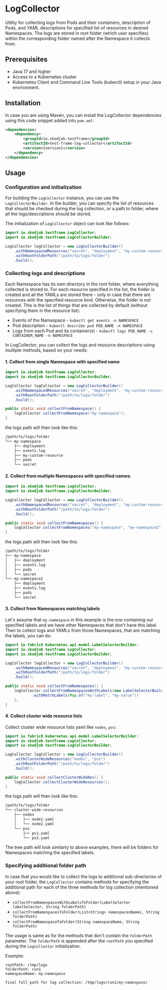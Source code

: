 # LogCollector

Utility for collecting logs from Pods and their containers, description of Pods, and YAML descriptions for specified
list of resources in desired Namespaces.
The logs are stored in root folder (which user specifies) within the corresponding folder named after the Namespace 
it collects from.

## Prerequisites

- Java 17 and higher
- Access to a Kubernetes cluster
- Kubernetes Client and Command Line Tools (kubectl) setup in your Java environment.

## Installation

In case you are using Maven, you can install the LogCollector dependencies using this code snippet added into `pom.xml`:

```xml
<dependencies>
    <dependency>
        <groupId>io.skodjob.testframe</groupId>
        <artifactId>test-frame-log-collector</artifactId>
        <version>{version}</version>
    </dependency>
</dependencies>
```

## Usage

### Configuration and initialization

For building the `LogCollector` instance, you can use the `LogCollectorBuilder`.
In the builder, you can specify the list of resources that should be checked during the log collection, or a path to
folder, where all the logs/descriptions should be stored.

The initialization of `LogCollector` object can look like follows:

```java
import io.skodjob.testframe.LogCollector;
import io.skodjob.testframe.LogCollectorBuilder;

LogCollector logCollector = new LogCollectorBuilder()
    .withNamespacedResources("secret", "deployment", "my-custom-resource")
    .withRootFolderPath("/path/to/logs/folder")
    .build();
```

### Collecting logs and descriptions

Each Namespace has its own directory in the root folder, where everything collected is stored to.
For each resource specified in the list, the folder is created and all the YAMLs are stored there - only in case that 
there are resources with the specified resource kind.
Otherwise, the folder is not created.
This is the list of things that are collected by default (without specifying them in the resource list):

- Events of the Namespace - `kubectl get events -n NAMESPACE`
- Pod description - `kubectl describe pod POD_NAME -n NAMESPACE`
- Logs from each Pod and its container(s) - `kubectl logs POD_NAME -c CONTAINER_NAME -n NAMESPACE`

In LogCollector, you can collect the logs and resource descriptions using multiple methods, based on your needs:

#### 1. Collect from single Namespace with specified name

```java
import io.skodjob.testframe.LogCollector;
import io.skodjob.testframe.LogCollectorBuilder;

LogCollector logCollector = new LogCollectorBuilder()
    .withNamespacedResources("secret", "deployment", "my-custom-resource")
    .withRootFolderPath("/path/to/logs/folder")
    .build();

public static void collectFromNamespace() {
    logCollector.collectFromNamespace("my-namespace");
}
```
the logs path will then look like this:
```bash
/path/to/logs/folder
└── my-namespace
    ├── deployment
    ├── events.log
    ├── my-custom-resource
    ├── pods
    └── secret
```

#### 2. Collect from multiple Namespaces with specified names:

```java
import io.skodjob.testframe.LogCollector;
import io.skodjob.testframe.LogCollectorBuilder;

LogCollector logCollector = new LogCollectorBuilder()
    .withNamespacedResources("secret", "deployment", "my-custom-resource")
    .withRootFolderPath("/path/to/logs/folder")
    .build();

public static void collectFromNamespaces() {
    logCollector.collectFromNamespaces("my-namespace", "my-namespace2");
}
```
the logs path will then look like this:
```bash
/path/to/logs/folder
├── my-namespace
│   ├── deployment
│   ├── events.log
│   ├── pods
│   └── secret
└── my-namespace2
    ├── deployment
    ├── events.log
    ├── pods
    └── secret

```
#### 3. Collect from Namespaces matching labels

Let's assume that `my-namespace` in this example is the one containing our specified labels and we have other Namespaces
that don't have this label.
Then to collect logs and YAMLs from those Namespaces, that are matching the labels, you can do:

```java
import io.fabric8.kubernetes.api.model.LabelSelectorBuilder;
import io.skodjob.testframe.LogCollector;
import io.skodjob.testframe.LogCollectorBuilder;

LogCollector logCollector = new LogCollectorBuilder()
    .withNamespacedResources("secret", "deployment", "my-custom-resource")
    .withRootFolderPath("/path/to/logs/folder")
    .build();

public static void collectFromNamespaces() {
    logCollector.collectFromNamespacesWithLabels(new LabelSelectorBuilder()
            .withMatchLabels(Map.of("my-label", "my-value"))
    );
}
```

#### 4. Collect cluster wide resource lists

Collect cluster wide resource lists yaml like `nodes`, `pvs`:

```java
import io.fabric8.kubernetes.api.model.LabelSelectorBuilder;
import io.skodjob.testframe.LogCollector;
import io.skodjob.testframe.LogCollectorBuilder;

LogCollector logCollector = new LogCollectorBuilder()
    .withClusterWideResources("nodes", "pvs")
    .withRootFolderPath("/path/to/logs/folder")
    .build();

public static void collectClusterWideRes() {
    logCollector.collectClusterWideResources();
}
```
the logs path will then look like this:
```bash
/path/to/logs/folder
└── cluster-wide-resources
    ├── nodes
    │   ├── node1.yaml
    │   └── node2.yaml
    └── pvs
        ├── pv1.yaml
        └── pv2.yaml
```
The tree path will look similarly to above examples, there will be folders for Namespaces matching the specified labels.

### Specifying additional folder path

In case that you would like to collect the logs to additional sub-directories of your root folder, the `LogCollector` contains
methods for specifying the additional path for each of the three methods for log collection (mentioned above):

- `collectFromNamespacesWithLabelsToFolder(LabelSelector labelSelector, String folderPath)`
- `collectFromNamespacesToFolder(List<String> namespacesNames, String folderPath)`
- `collectFromNamespaceToFolder(String namespaceName, String folderPath)`

The usage is same as for the methods that don't contain the `folderPath` parameter.
The `folderPath` is appended after the `rootPath` you specified during the `LogCollector` initialization.

Example:
```
rootPath: /tmp/logs
folderPath: run1
namespaceName: my-namespace

final full path for log collection: /tmp/logs/run1/my-namespace/
```